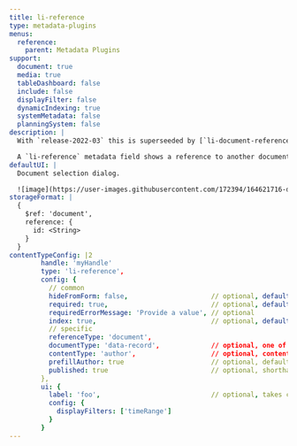 ```yaml
---
title: li-reference
type: metadata-plugins
menus:
  reference:
    parent: Metadata Plugins
support:
  document: true
  media: true
  tableDashboard: false
  include: false
  displayFilter: false
  dynamicIndexing: true
  systemMetadata: false
  planningSystem: false
description: |
  With `release-2022-03` this is superseeded by [`li-document-reference`]({{< ref "/reference/document/metadata/plugins/li-document-reference" >}}).

  A `li-reference` metadata field shows a reference to another document. To select a document one gets provided a Document Selection Modal.
defaultUI: |
  Document selection dialog.

  ![image](https://user-images.githubusercontent.com/172394/164621716-d7dc9fb7-bd6f-4dd5-bc7b-157edd327c34.png)
storageFormat: |
  {
    $ref: 'document',
    reference: {
      id: <String>
    }
  }
contentTypeConfig: |2
        handle: 'myHandle'
        type: 'li-reference',
        config: {
          // common
          hideFromForm: false,                     // optional, default: false
          required: true,                          // optional, default: false
          requiredErrorMessage: 'Provide a value', // optional
          index: true,                             // optional, default: false, added in {{< release "release-2023-07" >}}
          // specific
          referenceType: 'document',
          documentType: 'data-record',             // optional, one of article, page, data-record
          contentType: 'author',                   // optional, content type handle (or array)
          prefillAuthor: true                      // optional, default: false
          published: true                          // optional, shorthand for publication baseFilter, default: false
        },
        ui: {
          label: 'foo',                            // optional, takes camelized name otherwise
          config: {
            displayFilters: ['timeRange']
          }
        }
---
```

